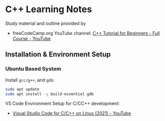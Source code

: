 # C++ Learning Notes

Study material and outline provided by

- freeCodeCamp.org YouTube channel: [C++ Tutorial for Beginners - Full Course - YouTube](https://youtu.be/vLnPwxZdW4Y)



## Installation & Environment Setup

### Ubuntu Based System

Install `gcc/g++`, and `gdb`:

```bash
sudo apt update
sudo apt install -y build-essential gdb
```

VS Code Environment Setup for C/CC++ development:

- [Visual Studio Code for C/C++ on Linux (2021) - YouTube](https://www.youtube.com/watch?v=9pjBseGfEPU)




